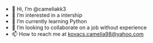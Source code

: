 - 👋 Hi, I’m @cameliakk3
- 👀 I’m interested in a intership
- 🌱 I’m currently learning Python
- 💞️ I’m looking to collaborate on a job without experience
- 📫 How to reach me at kovacs.camelia98@yahoo.com

<!---
cameliakk3/cameliakk3 is a ✨ special ✨ repository because its `README.md` (this file) appears on your GitHub profile.
You can click the Preview link to take a look at your changes.
--->
